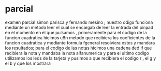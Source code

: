 # parcial
examen parcial simon parisca y fernando mesino ; nuestro odigo funciona mediante un metodo leer el cual se encargab de leer la entrada del pinpad en el momento en el que pulsamos , primeramente para el codigo de la funcion cuadratica hicimos u8n metodo que recibiera los coeficientes de la funcion cuadratica y mediante formula fgeneral resolviera estos y mandara los resultados; para el codigo de las notas hicimos una cadena ded if que recibiera la nota y mandaba la nota alfanumerica y para el ultimo codigo utilizamos los leds de la tarjeta y pusimos a que recibiera el codigo r , el g y el b y que los mostrara
